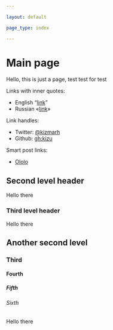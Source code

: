 ```yaml
---

layout: default

page_type: index

---
```


# Main page

Hello, this is just a page, test test for test

Links with inner quotes:

- English “[link](#x)”
- Russian «[link](#x)»

Link handles:

- Twitter: [@kizmarh](@kizmarh)
- Github: [gh:kizu](gh:kizu)

Smart post links:

- [Ololo](:ololo-lolo_lolo)

## Second level header

Hello there

### Third level header

Hello there

## Another second level

### Third

#### Fourth

##### Fifth

###### Sixth

Hello there
